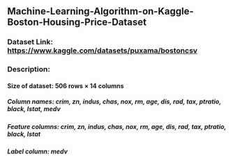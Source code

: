 ## Machine-Learning-Algorithm-on-Kaggle-Boston-Housing-Price-Dataset

### Dataset Link: https://www.kaggle.com/datasets/puxama/bostoncsv

### Description:

#### Size of dataset: 506 rows × 14 columns

##### Column names: crim,	zn,	indus,	chas,	nox,	rm,	age,	dis,	rad,	tax,	ptratio,	black,	lstat,	medv

 
 ##### Feature columns: crim,	zn,	indus, chas, nox, rm,	age, dis, rad, tax, ptratio, black, lstat
 ##### Label column: medv
